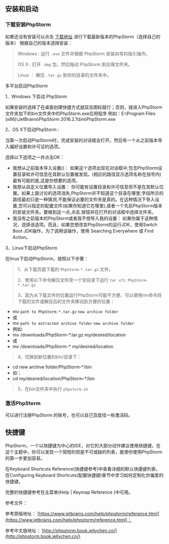 ## 安装和启动

### 下载安装PhpStorm

如果还没有安装可以点击 [下载地址](https://www.jetbrains.com/phpstorm/download/#section=windows) 进行下载最新版本的PhpStorm（选择自己的版本）
根据自己的版本选择安装：

> Windows : 运行 `.exe` 文件并根据 PhpStorm 安装向导的指引操作。
>
> OS X : 打开 `.dmg` 包，然后拖动 PhpStorm 到应用文件夹。
>
> Linux ： 解压 `.tar.gz` 到你的目录的文件夹中。

多平台启动PhpStorm

1、Windows 下启动 PhpStorm

如果安装时选择了在桌面创建快捷方式就双击图标就行；否则，就进入PhpStorm文件夹加下的bin文件夹中的PhpStorm.exe应用程序
例如：E:\Program Files (x86)\JetBrains\PhpStorm 2016.2.1\bin\PhpStorm.exe

2、OS X下启动PhpStorm :

当第一次启动PhpStorm时，完成安装的对话框会打开。然后有一个从之前版本导入偏好设置和许可证的选项。

选择以下选项之一并点击OK：
>
- 我想从之前版本导入设置(\)： 如果这个选项出现在对话框中,包含PhpStorm设置目录和许可信息在其默认位置被发现。(相应的路径显示选项名称在括号内)最有可能的是,这是你想要的选项。
- 我想从自定义位置导入设置： 你可能有设置目录和许可信息但不是在其默认位置。如果上面讨论的选项消失,PhpStorm并不知道这个目录在哪里;字段所示的路径最初只是一种猜测,不能保证必要的文件夹是真的。在这种情况下导入设置,您可以指定的配置文件(如果你知道它在哪里),或者一个先前PhpStorm版本的安装文件夹。要做到这一点,点击.按钮并在打开的对话框中选择文件夹。
- 我没有之前版本的PhpStorm或者我不想导入我的设置： 如果你属于这种情况，选择该选项。而且，如果您想改变PhpStorm的运行JDK，使用Switch Boot JDK操作，为了调用该操作，使用 Searching Everywhere 或 Find Action。

3、Linux下启动PhpStorm

在linux下启动PhpStorm，按照以下步骤：
> 1、从下载页面下载的 `PhpStorm-*.tar.gz` 文件。
>
> 2、使用以下命令解压文件至一个空目录下运行 `tar xfz PhpStorm-*.tar.gz`
>
> 3、因为从下载文件的位置运行PhpStorm可能不方便，可以使用mv命令将下载的文件或解压后的文件夹移动到方便的位置：
- mv `path to PhpStorm-*.tar.gz`  `new archive folder`
- 或
- mv `path to extracted archive folder`  `new archive folder`
- 例如:
- mv /downloads/PhpStorm-*.tar.gz  my/desired/location
- 或
- mv /downloads/PhpStorm-*  my/desired/location
>
> 4、切换到新位置的bin/目录下：
>
- cd  new archive folder/PhpStorm-*/bin
- 如：
- cd my/desired/location/PhpStorm-*/bin
>
> 5、在bin文件夹中执行 `phpstorm.sh`

### 激活PhpStorm

可以进行注册PhpStorm 的账号，也可以自己百度找一些激活码。

## 快捷键

PhpStorm，一个以快捷键为中心的IDE，对它的大部分动作建议使用快捷键。在这个主题中，你可以发现一个简短的但是不可或缺的列表，能使你使用PhpStorm的第一步更加容易。

在Keyboard Shortcuts Reference(快捷键参考)中查看详细的默认快捷键列表，在Configuring Keyboard Shortcuts(配置快捷键)章节中学习如何定制化你偏爱的快捷键。

完整的快捷键参考在主菜单(Help | Keymap Reference )中可用。





参考文件：

参考原版地址：
[https://www.jetbrains.com/help/phpstorm/reference.html](https://www.jetbrains.com/help/phpstorm/reference.html)：

参考中文版地址：
[http://phpstorm.book.jellychen.cn/](http://phpstorm.book.jellychen.cn/)
